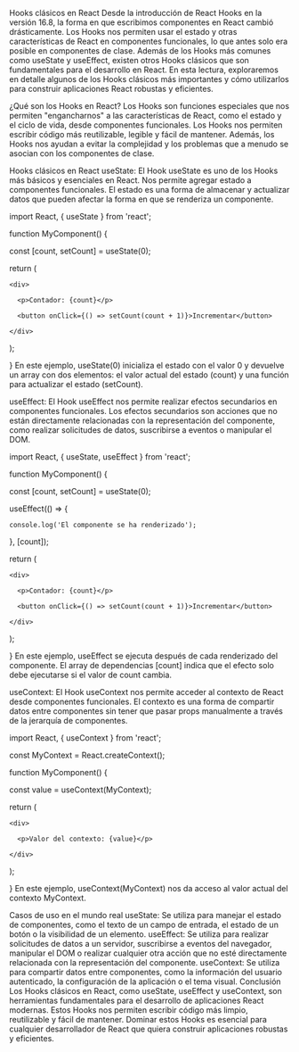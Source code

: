Hooks clásicos en React
Desde la introducción de React Hooks en la versión 16.8, la forma en que escribimos componentes en React cambió drásticamente. Los Hooks nos permiten usar el estado y otras características de React en componentes funcionales, lo que antes solo era posible en componentes de clase. Además de los Hooks más comunes como useState y useEffect, existen otros Hooks clásicos que son fundamentales para el desarrollo en React. En esta lectura, exploraremos en detalle algunos de los Hooks clásicos más importantes y cómo utilizarlos para construir aplicaciones React robustas y eficientes.

¿Qué son los Hooks en React?
Los Hooks son funciones especiales que nos permiten "engancharnos" a las características de React, como el estado y el ciclo de vida, desde componentes funcionales. Los Hooks nos permiten escribir código más reutilizable, legible y fácil de mantener. Además, los Hooks nos ayudan a evitar la complejidad y los problemas que a menudo se asocian con los componentes de clase.

Hooks clásicos en React
useState: El Hook useState es uno de los Hooks más básicos y esenciales en React. Nos permite agregar estado a componentes funcionales. El estado es una forma de almacenar y actualizar datos que pueden afectar la forma en que se renderiza un componente.

import React, { useState } from 'react';

function MyComponent() {

  const [count, setCount] = useState(0);

  return (

    <div>

      <p>Contador: {count}</p>

      <button onClick={() => setCount(count + 1)}>Incrementar</button>

    </div>

  );

}
En este ejemplo, useState(0) inicializa el estado con el valor 0 y devuelve un array con dos elementos: el valor actual del estado (count) y una función para actualizar el estado (setCount).


useEffect: El Hook useEffect nos permite realizar efectos secundarios en componentes funcionales. Los efectos secundarios son acciones que no están directamente relacionadas con la representación del componente, como realizar solicitudes de datos, suscribirse a eventos o manipular el DOM.

import React, { useState, useEffect } from 'react';

function MyComponent() {

  const [count, setCount] = useState(0);

  useEffect(() => {

    console.log('El componente se ha renderizado');

  }, [count]);

  return (

    <div>

      <p>Contador: {count}</p>

      <button onClick={() => setCount(count + 1)}>Incrementar</button>

    </div>

  );

}
En este ejemplo, useEffect se ejecuta después de cada renderizado del componente. El array de dependencias [count] indica que el efecto solo debe ejecutarse si el valor de count cambia.


useContext: El Hook useContext nos permite acceder al contexto de React desde componentes funcionales. El contexto es una forma de compartir datos entre componentes sin tener que pasar props manualmente a través de la jerarquía de componentes.

import React, { useContext } from 'react';

const MyContext = React.createContext();

function MyComponent() {

  const value = useContext(MyContext);

  return (

    <div>

      <p>Valor del contexto: {value}</p>

    </div>

  );

}
En este ejemplo, useContext(MyContext) nos da acceso al valor actual del contexto MyContext.

Casos de uso en el mundo real
useState: Se utiliza para manejar el estado de componentes, como el texto de un campo de entrada, el estado de un botón o la visibilidad de un elemento.
useEffect: Se utiliza para realizar solicitudes de datos a un servidor, suscribirse a eventos del navegador, manipular el DOM o realizar cualquier otra acción que no esté directamente relacionada con la representación del componente.
useContext: Se utiliza para compartir datos entre componentes, como la información del usuario autenticado, la configuración de la aplicación o el tema visual.
Conclusión
Los Hooks clásicos en React, como useState, useEffect y useContext, son herramientas fundamentales para el desarrollo de aplicaciones React modernas. Estos Hooks nos permiten escribir código más limpio, reutilizable y fácil de mantener. Dominar estos Hooks es esencial para cualquier desarrollador de React que quiera construir aplicaciones robustas y eficientes.